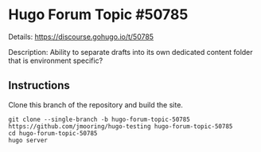# Hugo Forum Topic #50785

Details: <https://discourse.gohugo.io/t/50785>

Description: Ability to separate drafts into its own dedicated content folder that is environment specific?

## Instructions

Clone this branch of the repository and build the site.

```text
git clone --single-branch -b hugo-forum-topic-50785 https://github.com/jmooring/hugo-testing hugo-forum-topic-50785
cd hugo-forum-topic-50785
hugo server
```
